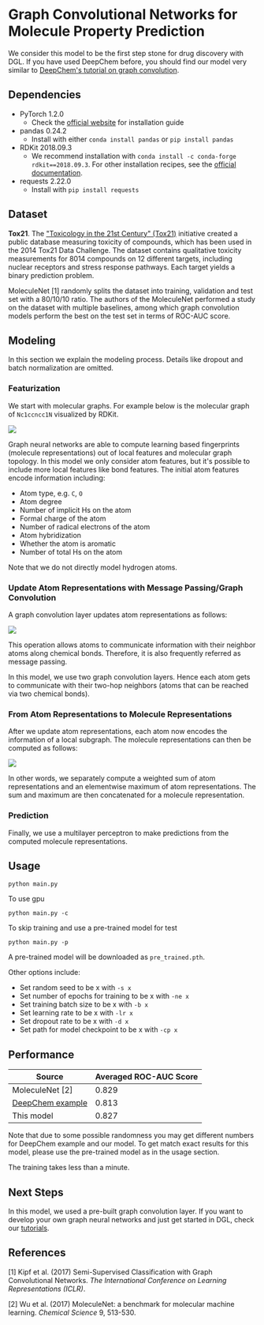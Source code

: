 # Graph Convolutional Networks for Molecule Property Prediction

We consider this model to be the first step stone for drug discovery with DGL. If you have used DeepChem before, you
should find our model very similar to 
[DeepChem's tutorial on graph convolution](https://deepchem.io/docs/notebooks/graph_convolutional_networks_for_tox21.html).

## Dependencies
- PyTorch 1.2.0
    - Check the [official website](https://pytorch.org/) for installation guide
- pandas 0.24.2
    - Install with either `conda install pandas` or `pip install pandas`
- RDKit 2018.09.3
    - We recommend installation with `conda install -c conda-forge rdkit==2018.09.3`. For other installation recipes, see the 
    [official documentation](https://www.rdkit.org/docs/Install.html).
- requests 2.22.0
    - Install with `pip install requests`

## Dataset

**Tox21**. The ["Toxicology in the 21st Century" (Tox21)](https://tripod.nih.gov/tox21/challenge/) initiative created a 
public database measuring toxicity of compounds, which has been used in the 2014 Tox21 Data Challenge. The dataset 
contains qualitative toxicity measurements for 8014 compounds on 12 different targets, including nuclear receptors and 
stress response pathways. Each target yields a binary prediction problem.

MoleculeNet [1] randomly splits the dataset into training, validation and test set with a 80/10/10 ratio. The authors
of the MoleculeNet performed a study on the dataset with multiple baselines, among which graph convolution models
perform the best on the test set in terms of ROC-AUC score.

## Modeling

In this section we explain the modeling process. Details like dropout and batch normalization are omitted.

### Featurization

We start with molecular graphs. For example below is the molecular graph of `Nc1ccncc1N` visualized by RDKit.

![](https://s3.us-east-2.amazonaws.com/dgl.ai/model_zoo/drug_discovery/gcn_for_property_prediction/rdkit_Nc1ccncc1N.png)

Graph neural networks are able to compute learning based fingerprints (molecule representations) out of local features
and molecular graph topology. In this model we only consider atom features, but it's possible to include more local 
features like bond features. The initial atom features encode information including:
- Atom type, e.g. `C`, `O`
- Atom degree
- Number of implicit Hs on the atom
- Formal charge of the atom
- Number of radical electrons of the atom
- Atom hybridization
- Whether the atom is aromatic
- Number of total Hs on the atom

Note that we do not directly model hydrogen atoms.

### Update Atom Representations with Message Passing/Graph Convolution

A graph convolution layer updates atom representations as follows:

![](https://s3.us-east-2.amazonaws.com/dgl.ai/model_zoo/drug_discovery/gcn_for_property_prediction/message_passing.png)

This operation allows atoms to communicate information with their neighbor atoms along chemical bonds. Therefore, it
is also frequently referred as message passing.

In this model, we use two graph convolution layers. Hence each atom gets to communicate with their two-hop neighbors 
(atoms that can be reached via two chemical bonds).

### From Atom Representations to Molecule Representations

After we update atom representations, each atom now encodes the information of a local subgraph. The molecule
representations can then be computed as follows:

![](https://s3.us-east-2.amazonaws.com/dgl.ai/model_zoo/drug_discovery/gcn_for_property_prediction/fingerprint.png)

In other words, we separately compute a weighted sum of atom representations and an elementwise maximum of atom 
representations. The sum and maximum are then concatenated for a molecule representation.

### Prediction

Finally, we use a multilayer perceptron to make predictions from the computed molecule representations.

## Usage

`python main.py`

To use gpu

`python main.py -c`

To skip training and use a pre-trained model for test

`python main.py -p`

A pre-trained model will be downloaded as `pre_trained.pth`.

Other options include:
- Set random seed to be x with `-s x`
- Set number of epochs for training to be x with `-ne x`
- Set training batch size to be x with `-b x`
- Set learning rate to be x with `-lr x`
- Set dropout rate to be x with `-d x`
- Set path for model checkpoint to be x with `-cp x`

## Performance

| Source           | Averaged ROC-AUC Score |
| ---------------- | ---------------------- |
| MoleculeNet [2]  | 0.829                  |
| [DeepChem example](https://github.com/deepchem/deepchem/blob/master/examples/tox21/tox21_tensorgraph_graph_conv.py) | 0.813                  |
| This model       | 0.827                  |

Note that due to some possible randomness you may get different numbers for DeepChem example and our model. To get
match exact results for this model, please use the pre-trained model as in the usage section.

The training takes less than a minute.

## Next Steps

In this model, we used a pre-built graph convolution layer. If you want to develop your own graph neural networks and 
just get started in DGL, check our [tutorials](https://docs.dgl.ai/tutorials/basics/1_first.html). 

## References

[1] Kipf et al. (2017) Semi-Supervised Classification with Graph Convolutional Networks. 
*The International Conference on Learning Representations (ICLR)*.

[2] Wu et al. (2017) MoleculeNet: a benchmark for molecular machine learning. *Chemical Science* 9, 513-530.
